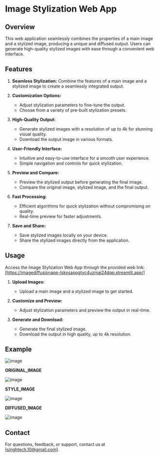 # Image Stylization Web App

## Overview

This web application seamlessly combines the properties of a main image and a stylized image, producing a unique and diffused output. Users can generate high-quality stylized images with ease through a convenient web interface.

## Features

1. **Seamless Stylization:** Combine the features of a main image and a stylized image to create a seamlessly integrated output.

2. **Customization Options:**
   - Adjust stylization parameters to fine-tune the output.
   - Choose from a variety of pre-built stylization presets.

3. **High-Quality Output:**
   - Generate stylized images with a resolution of up to 4k for stunning visual quality.
   - Download the output image in various formats.

4. **User-Friendly Interface:**
   - Intuitive and easy-to-use interface for a smooth user experience.
   - Simple navigation and controls for quick stylization.

5. **Preview and Compare:**
   - Preview the stylized output before generating the final image.
   - Compare the original image, stylized image, and the final output.

6. **Fast Processing:**
   - Efficient algorithms for quick stylization without compromising on quality.
   - Real-time preview for faster adjustments.

7. **Save and Share:**
   - Save stylized images locally on your device.
   - Share the stylized images directly from the application.

## Usage

Access the Image Stylization Web App through the provided web link: [https://imagediffusionapp-lskxsappgtyc4uzmaj24dqp.streamlit.app/]

1. **Upload Images:**
   - Upload a main image and a stylized image to get started.

2. **Customize and Preview:**
   - Adjust stylization parameters and preview the output in real-time.

3. **Generate and Download:**
   - Generate the final stylized image.
   - Download the output in high quality, up to 4k resolution.

## Example

![image](https://github.com/shalusingh-tech/Image_Diffusion_App/assets/68162265/98514fb2-b4ba-4b66-8551-a433f37f1f5a)

**ORIGINAL_IMAGE**

![image](https://github.com/shalusingh-tech/Image_Diffusion_App/assets/68162265/7a6638fc-d8b8-46fd-b8de-bc44b7ce975d)

**STYLE_IMAGE**

![image](https://github.com/shalusingh-tech/Image_Diffusion_App/assets/68162265/a78c4020-9409-4fac-9f93-08fe2e4c24f3)

**DIFFUSED_IMAGE**

![image](https://github.com/shalusingh-tech/Image_Diffusion_App/assets/68162265/fa8ce2b4-fe38-4bda-b589-4e7d11c1d230)


## Contact

For questions, feedback, or support, contact us at [singhtech.10@gmail.com].

